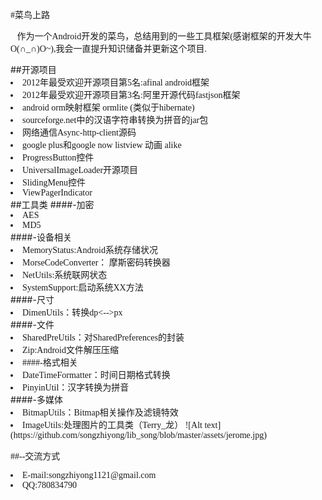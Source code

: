 <style type="text/css">
li,p{font-family:Consolas,"微软雅黑";}
</style>
#菜鸟上路
<p>&nbsp;&nbsp;&nbsp;作为一个Android开发的菜鸟，总结用到的一些工具框架(感谢框架的开发大牛O(∩_∩)O~),我会一直提升知识储备并更新这个项目.</p>
##开源项目
<li> 2012年最受欢迎开源项目第5名:afinal android框架</li>
<li> 2012年最受欢迎开源项目第3名:阿里开源代码fastjson框架</li>
<li> android orm映射框架 ormlite (类似于hibernate)</li>
<li> sourceforge.net中的汉语字符串转换为拼音的jar包</li>
<li> 网络通信Async-http-client源码</li>
<li> google plus和google now listview 动画 alike</li>
<li> ProgressButton控件</li>
<li> UniversalImageLoader开源项目</li>
<li> SlidingMenu控件</li>
<li> ViewPagerIndicator </li>
##工具类
####-加密
<li>AES</li>
<li>MD5</li>
####-设备相关
<li>MemoryStatus:Android系统存储状况</li>
<li>MorseCodeConverter： 摩斯密码转换器</li>
<li>NetUtils:系统联网状态</li>
<li>SystemSupport:启动系统XX方法</li>
####-尺寸
<li>DimenUtils：转换dp<-->px</li>
####-文件
<li>SharedPreUtils：对SharedPreferences的封装</li>
<li>Zip:Android文件解压压缩<li>
####-格式相关
<li>DateTimeFormatter：时间日期格式转换</li>
<li>PinyinUtil：汉字转换为拼音</li>
####-多媒体
<li>BitmapUtils：Bitmap相关操作及滤镜特效</li>
<li>ImageUtils:处理图片的工具类（Terry_龙）
![Alt text](https://github.com/songzhiyong/lib_song/blob/master/assets/jerome.jpg)

##--交流方式
<li>E-mail:songzhiyong1121@gmail.com</li>
<li>QQ:780834790</li>